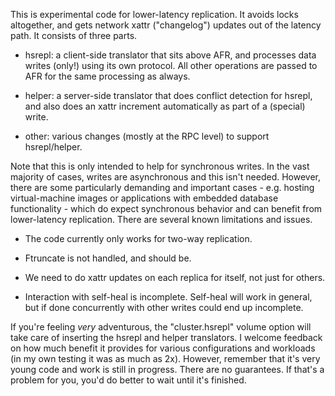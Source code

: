 This is experimental code for lower-latency replication.  It avoids locks
altogether, and gets network xattr ("changelog") updates out of the latency
path.  It consists of three parts.

* hsrepl: a client-side translator that sits above AFR, and processes data
  writes (only!) using its own protocol.  All other operations are passed to
  AFR for the same processing as always.

* helper: a server-side translator that does conflict detection for hsrepl,
  and also does an xattr increment automatically as part of a (special)
  write.

* other: various changes (mostly at the RPC level) to support hsrepl/helper.

Note that this is only intended to help for synchronous writes.  In the vast
majority of cases, writes are asynchronous and this isn't needed.  However,
there are some particularly demanding and important cases - e.g. hosting
virtual-machine images or applications with embedded database functionality -
which do expect synchronous behavior and can benefit from lower-latency
replication.  There are several known limitations and issues.

* The code currently only works for two-way replication.

* Ftruncate is not handled, and should be.

* We need to do xattr updates on each replica for itself, not just for others.

* Interaction with self-heal is incomplete.  Self-heal will work in general,
  but if done concurrently with other writes could end up incomplete.

If you're feeling *very* adventurous, the "cluster.hsrepl" volume option will
take care of inserting the hsrepl and helper translators.  I welcome feedback
on how much benefit it provides for various configurations and workloads (in
my own testing it was as much as 2x).  However, remember that it's very young
code and work is still in progress.  There are no guarantees.  If that's a
problem for you, you'd do better to wait until it's finished.
